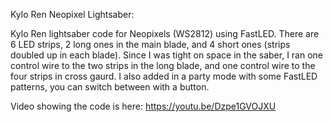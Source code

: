 Kylo Ren Neopixel Lightsaber:

Kylo Ren lightsaber code for Neopixels (WS2812) using FastLED.  There are 6 LED strips, 2 long ones in the main blade, and 4 short ones (strips doubled up in each blade).  Since I was tight on space in the saber, I ran one control wire to the two strips in the long blade, and one control wire to the four strips in cross gaurd.  I also added in a party mode with some FastLED patterns, you can switch between with a button.

Video showing the code is here: https://youtu.be/Dzpe1GVOJXU

